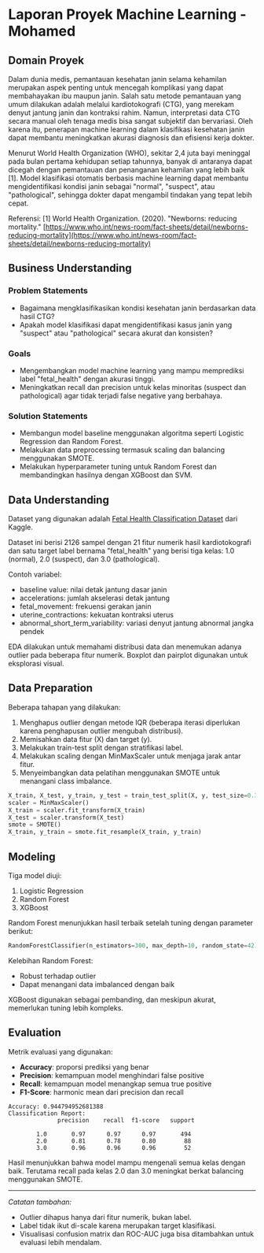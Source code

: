 # Laporan Proyek Machine Learning - Mohamed

## Domain Proyek

Dalam dunia medis, pemantauan kesehatan janin selama kehamilan merupakan aspek penting untuk mencegah komplikasi yang dapat membahayakan ibu maupun janin. Salah satu metode pemantauan yang umum dilakukan adalah melalui kardiotokografi (CTG), yang merekam denyut jantung janin dan kontraksi rahim. Namun, interpretasi data CTG secara manual oleh tenaga medis bisa sangat subjektif dan bervariasi. Oleh karena itu, penerapan machine learning dalam klasifikasi kesehatan janin dapat membantu meningkatkan akurasi diagnosis dan efisiensi kerja dokter.

Menurut World Health Organization (WHO), sekitar 2,4 juta bayi meninggal pada bulan pertama kehidupan setiap tahunnya, banyak di antaranya dapat dicegah dengan pemantauan dan penanganan kehamilan yang lebih baik \[1]. Model klasifikasi otomatis berbasis machine learning dapat membantu mengidentifikasi kondisi janin sebagai "normal", "suspect", atau "pathological", sehingga dokter dapat mengambil tindakan yang tepat lebih cepat.

Referensi:
\[1] World Health Organization. (2020). "Newborns: reducing mortality." [https://www.who.int/news-room/fact-sheets/detail/newborns-reducing-mortality](https://www.who.int/news-room/fact-sheets/detail/newborns-reducing-mortality)

## Business Understanding

### Problem Statements

* Bagaimana mengklasifikasikan kondisi kesehatan janin berdasarkan data hasil CTG?
* Apakah model klasifikasi dapat mengidentifikasi kasus janin yang "suspect" atau "pathological" secara akurat dan konsisten?

### Goals

* Mengembangkan model machine learning yang mampu memprediksi label "fetal\_health" dengan akurasi tinggi.
* Meningkatkan recall dan precision untuk kelas minoritas (suspect dan pathological) agar tidak terjadi false negative yang berbahaya.

### Solution Statements

* Membangun model baseline menggunakan algoritma seperti Logistic Regression dan Random Forest.
* Melakukan data preprocessing termasuk scaling dan balancing menggunakan SMOTE.
* Melakukan hyperparameter tuning untuk Random Forest dan membandingkan hasilnya dengan XGBoost dan SVM.

## Data Understanding

Dataset yang digunakan adalah [Fetal Health Classification Dataset](https://www.kaggle.com/datasets/andrewmvd/fetal-health-classification) dari Kaggle.

Dataset ini berisi 2126 sampel dengan 21 fitur numerik hasil kardiotokografi dan satu target label bernama "fetal\_health" yang berisi tiga kelas: 1.0 (normal), 2.0 (suspect), dan 3.0 (pathological).

Contoh variabel:

* baseline value: nilai detak jantung dasar janin
* accelerations: jumlah akselerasi detak jantung
* fetal\_movement: frekuensi gerakan janin
* uterine\_contractions: kekuatan kontraksi uterus
* abnormal\_short\_term\_variability: variasi denyut jantung abnormal jangka pendek

EDA dilakukan untuk memahami distribusi data dan menemukan adanya outlier pada beberapa fitur numerik. Boxplot dan pairplot digunakan untuk eksplorasi visual.

## Data Preparation

Beberapa tahapan yang dilakukan:

1. Menghapus outlier dengan metode IQR (beberapa iterasi diperlukan karena penghapusan outlier mengubah distribusi).
2. Memisahkan data fitur (X) dan target (y).
3. Melakukan train-test split dengan stratifikasi label.
4. Melakukan scaling dengan MinMaxScaler untuk menjaga jarak antar fitur.
5. Menyeimbangkan data pelatihan menggunakan SMOTE untuk menangani class imbalance.

```python
X_train, X_test, y_train, y_test = train_test_split(X, y, test_size=0.3, stratify=y, random_state=42)
scaler = MinMaxScaler()
X_train = scaler.fit_transform(X_train)
X_test = scaler.transform(X_test)
smote = SMOTE()
X_train, y_train = smote.fit_resample(X_train, y_train)
```

## Modeling

Tiga model diuji:

1. Logistic Regression
2. Random Forest
3. XGBoost

Random Forest menunjukkan hasil terbaik setelah tuning dengan parameter berikut:

```python
RandomForestClassifier(n_estimators=300, max_depth=10, random_state=42)
```

Kelebihan Random Forest:

* Robust terhadap outlier
* Dapat menangani data imbalanced dengan baik

XGBoost digunakan sebagai pembanding, dan meskipun akurat, memerlukan tuning lebih kompleks.

## Evaluation

Metrik evaluasi yang digunakan:

* **Accuracy**: proporsi prediksi yang benar
* **Precision**: kemampuan model menghindari false positive
* **Recall**: kemampuan model menangkap semua true positive
* **F1-Score**: harmonic mean dari precision dan recall

```text
Accuracy: 0.944794952681388
Classification Report:
              precision    recall  f1-score   support

        1.0       0.97      0.97      0.97       494
        2.0       0.81      0.78      0.80        88
        3.0       0.96      0.96      0.96        52
```

Hasil menunjukkan bahwa model mampu mengenali semua kelas dengan baik. Terutama recall pada kelas 2.0 dan 3.0 meningkat berkat balancing menggunakan SMOTE.

---

*Catatan tambahan:*

* Outlier dihapus hanya dari fitur numerik, bukan label.
* Label tidak ikut di-scale karena merupakan target klasifikasi.
* Visualisasi confusion matrix dan ROC-AUC juga bisa ditambahkan untuk evaluasi lebih mendalam.
